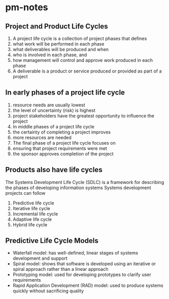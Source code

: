 # pm-notes

## Project and Product Life Cycles

1. A project life cycle is a collection of project phases that defines
2. what work will be performed in each phase
3. what deliverables will be produced and when
4. who is involved in each phase, and 
5. how management will control and approve work produced in each phase
6. A deliverable is a product or service produced or provided as part of a project

## In early phases of a project life cycle
1. resource needs are usually lowest
2. the level of uncertainty (risk) is highest
3. project stakeholders have the greatest opportunity to influence the project
4. In middle phases of a project life cycle
5. the certainty of completing a project improves
6. more resources are needed
7. The final phase of a project life cycle focuses on
8. ensuring that project requirements were met
9. the sponsor approves completion of the project

## Products also have life cycles
The Systems Development Life Cycle (SDLC) is a framework for describing the phases of developing information systems
Systems development projects can follow 
1. Predictive life cycle
2. Iterative life cycle
3. Incremental life cycle
4. Adaptive life cycle
5. Hybrid life cycle

## Predictive Life Cycle Models
* Waterfall model: has well-defined, linear stages of systems development and support
* Spiral model: shows that software is developed using an iterative or spiral approach rather than a linear approach
* Prototyping model: used for developing prototypes to clarify user requirements
* Rapid Application Development (RAD) model:  used to produce systems quickly without sacrificing quality
